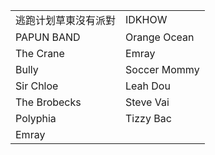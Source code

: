 
|              |              |
| ------------ | ------------ |
| 逃跑计划草東沒有派對   | IDKHOW       |
| PAPUN BAND   | Orange Ocean |
| The Crane    | Emray        |
| Bully        | Soccer Mommy |
| Sir Chloe    | Leah Dou     |
| The Brobecks | Steve Vai    |
| Polyphia     | Tizzy Bac    |
| Emray        |              |
